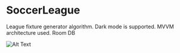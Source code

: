 # SoccerLeague
League fixture generator algorithm.
Dark mode is supported.
MVVM architecture used.
Room DB

![Alt Text](https://im2.ezgif.com/tmp/ezgif-2-7260998db8bf.gif)

